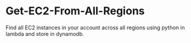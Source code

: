 # Get-EC2-From-All-Regions
Find all EC2 instances in your account across all regions using python in lambda and store in dynamodb.
